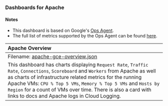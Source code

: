 ### Dashboards for Apache

#### Notes

- This dashboard is based on Google's [Ops Agent](https://cloud.google.com/stackdriver/docs/solutions/agents/ops-agent).
- The full list of metrics supported by the Ops Agent can be found [here](https://cloud.google.com/stackdriver/docs/solutions/agents/ops-agent/third-party/apache#monitored-metrics).

|Apache Overview|
|:------------------|
|Filename: [apache-gce-overview.json](apache-gce-overview.json)|
|This dashboard has charts displaying `Request Rate`, `Traffic Rate`, `Connections`, `Scoreboard` and `Workers` from Apache as well as charts of infrastructure related metrics for the running Apache VMs: `CPU % Top 5 VMs`, `Memory % Top 5 VMs` and `Hosts by Region` for a count of VMs over time. There is also a card with links to docs and Apache logs in Cloud Logging.|

